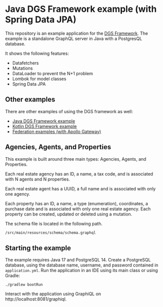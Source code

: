 Java DGS Framework example (with Spring Data JPA)
=====

This repository is an example application for the [DGS Framework](https://netflix.github.io/dgs). 
The example is a standalone GraphQL server in Java with a PostgresQL database.

It shows the following features:
* Datafetchers
* Mutations
* DataLoader to prevent the N+1 problem
* Lombok for model classes
* Spring Data JPA

Other examples
---

There are other examples of using the DGS framework as well:
- [Java DGS Framework example](https://github.com/Netflix/dgs-examples-java)
- [Kotlin DGS Framework example](https://github.com/Netflix/dgs-examples-kotlin)
- [Federation examples (with Apollo Gateway)](https://github.com/Netflix/dgs-federation-example)


Agencies, Agents, and Properties
----

This example is built around three main types: Agencies, Agents, and Properties.

Each real estate agency has an ID, a name, a tax code, and is associated with N agents and N properties. 

Each real estate agent has a UUID, a full name and is associated with only one agency. 

Each property has an ID, a name, a type (enumeration), coordinates, a purchase date and is associated with only one real estate agency.
Each property can be created, updated or deleted using a mutation.


The schema file is located in the following path.
```sh
/src/main/resources/schema/schema.graphql
```

Starting the example
----

The example requires Java 17 and PostgreSQL 14.
Create a PostgreSQL database, using the database name, username, and password contained in `application.yml`. 
Run the application in an IDE using its main class or using Gradle: 

```
./gradlew bootRun
```

Interact with the application using GraphiQL on http://localhost:8081/graphiql.

